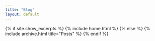 ```yaml
---
title: "Blog"
layout: default
---
```


{% if site.show_excerpts %}
  {% include home.html %}
{% else %}
  {% include archive.html title="Posts" %}
{% endif %}